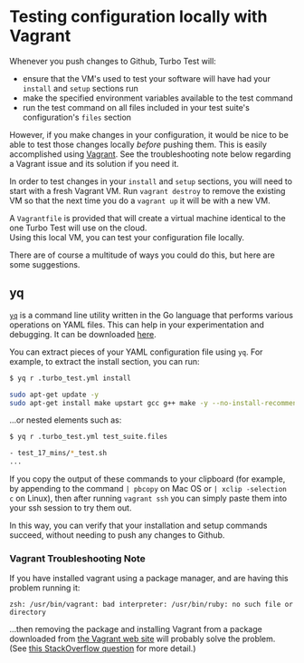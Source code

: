 # Testing configuration locally with Vagrant

Whenever you push changes to Github, Turbo Test will:

* ensure that the VM's used to test your software will have had your `install` and `setup` sections run
* make the specified environment variables available to the test command
* run the test command on all files included in your test suite's configuration's `files` section

However, if you make changes in your configuration, it would be nice to be able to test those changes locally 
_before_ pushing them. This is easily accomplished using [Vagrant](https://www.vagrantup.com/docs/installation/).
 See the troubleshooting note below regarding a Vagrant issue and its solution if you need it.

In order to test changes in your `install` and `setup` sections, you will need to start with a fresh Vagrant VM.
Run `vagrant destroy` to remove the existing VM so that the next time you do a `vagrant up` it will be with a new VM.

A `Vagrantfile` is provided that will create a virtual machine identical to the one Turbo Test will use on the cloud.\
Using this local VM, you can test your configuration file locally.

There are of course a multitude of ways you could do this, but here are some suggestions.

## yq

[`yq`](https://github.com/mikefarah/yq) is a command line utility written in the Go language 
that performs various operations on YAML files. This can help in your experimentation and debugging. 
It can be downloaded [here](https://github.com/mikefarah/yq#download-the-latest-binary).

You can extract pieces of your YAML configuration file using `yq`. For example, to extract the install section, you can run:

```bash
$ yq r .turbo_test.yml install

sudo apt-get update -y
sudo apt-get install make upstart gcc g++ make -y --no-install-recommends
```

...or nested elements such as:

```bash
$ yq r .turbo_test.yml test_suite.files

- test_17_mins/*_test.sh
...
```

If you copy the output of these commands to your clipboard (for example, by appending to the command 
`| pbcopy` on Mac OS or `| xclip -selection c` on Linux), then after running `vagrant ssh`
you can simply paste them into your ssh session to try them out.

In this way, you can verify that your installation and setup commands succeed, without needing to push any changes to Github.

### Vagrant Troubleshooting Note

If you have installed vagrant using a package manager, and are having this problem running it:

```text
zsh: /usr/bin/vagrant: bad interpreter: /usr/bin/ruby: no such file or directory
```

...then removing the package and installing Vagrant from a package downloaded from 
[the Vagrant web site](https://www.vagrantup.com/downloads.html) will probably solve the problem.
(See [this StackOverflow question](https://stackoverflow.com/questions/43813735/cannot-start-vagrant-ubuntu-16-04) for more detail.)


